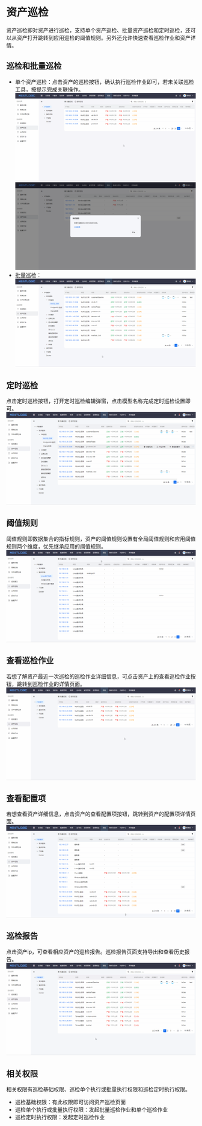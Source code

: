 # 资产巡检
资产巡检即对资产进行巡检，支持单个资产巡检、批量资产巡检和定时巡检，还可以从资产打开跳转到应用巡检的阈值规则。另外还允许快速查看巡检作业和资产详情。

## 巡检和批量巡检
- 单个资产巡检：点击资产的巡检按钮，确认执行巡检作业即可，若未关联巡检工具，按提示完成关联操作。
![](images/资产巡检_单个资产巡检.gif)
![](images/资产巡检_未关联巡检工具.png)
- 批量巡检：
![](images/发起巡检_批量巡检.gif)

## 定时巡检
点击定时巡检按钮，打开定时巡检编辑弹窗，点击模型名称完成定时巡检设置即可。
![](images/发起巡检_定时巡检.gif)

## 阈值规则
阈值规则即数据集合的指标规则，资产的阈值规则设置有全局阈值规则和应用阈值规则两个维度，优先继承应用的阈值规则。
![](images/资产巡检_阈值规则.gif)

## 查看巡检作业
若想了解资产最近一次巡检的巡检作业详细信息，可点击资产上的查看巡检作业按钮，跳转到巡检作业的详情页面。
![](images/资产巡检_查看巡检作业.gif)

## 查看配置项
若想查看资产详细信息，点击资产的查看配置项按钮，跳转到资产的配置项详情页面。
![](images/资产巡检_查看配置项.gif)

## 巡检报告
点击资产ip，可查看相应资产的巡检报告。巡检报告页面支持导出和查看历史报告。
![](images/资产巡检_查看巡检报告.gif)

## 相关权限
相关权限有巡检基础权限、巡检单个执行或批量执行权限和巡检定时执行权限。

- 巡检基础权限：有此权限即可访问资产巡检页面
- 巡检单个执行或批量执行权限：发起批量巡检作业和单个巡检作业
- 巡检定时执行权限：发起定时巡检作业